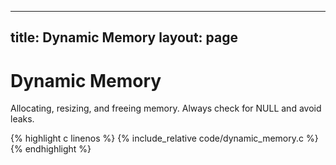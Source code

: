 
---
title: Dynamic Memory
layout: page
---

# Dynamic Memory

Allocating, resizing, and freeing memory. Always check for NULL and avoid leaks.

{% highlight c linenos %}
{% include_relative code/dynamic_memory.c %}
{% endhighlight %}
